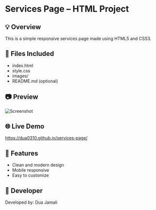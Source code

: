 
# Services Page – HTML Project

## 💡 Overview
This is a simple responsive services page made using HTML5 and CSS3.

## 📁 Files Included
- index.html
- style.css
- images/
- README.md (optional)

## 📷 Preview
![Screenshot](design-screenshot.png)

## 🌐 Live Demo
https://dua0310.github.io/services-page/

## 🔧 Features
- Clean and modern design
- Mobile responsive
- Easy to customize

## 🧠 Developer
Developed by: Dua Jamali  
